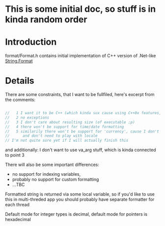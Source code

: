 # This is some initial doc, so stuff is in kinda random order #

# Introduction #

format/Format.h contains initial implementation of C++ version of .Net-like [String.Format](http://msdn.microsoft.com/en-us/library/system.string.format.aspx)

# Details #

There are some constraints, that I want to be fullfiled, here's excerpt
from the comments:
```cpp

//   1 I want it to be C++ (which kinda sux cause using C++0x features, would make it easier)
//   2 no exceptions
//   3 I don't care about resulting size (of executable ;p)
//   4 there won't be support for time/date formatting
//   5 similarily there won't be support for 'currency', cause I don't want
//      and don't need to play with locale
// I'm not quite sure yet if I will actually finish this
```

and additionally: I don't want to use va\_arg stuff, which is kinda connected to point 3

There will also be some important differences:
  * no support for indexing variables,
  * probably no support for custom formatting
  * ...TBC

Formatted string is returned via some local variable,
so if you'd like to use this in multi-threded app you should
probably have separate formatter for each thread

Default mode for integer types is decimal, default mode for pointers is hexadecimal


